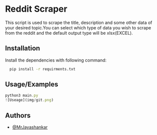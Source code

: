 
# Reddit Scraper

This script is used to scrape the title, description and some other data of your desired 
topic.You can select which type of data you wish to scrape from the reddit and the default output 
type will be xlsx(EXCEL).


## Installation

Install the dependencies with following command:

```bash
  pip install -r requirments.txt
```
    
## Usage/Examples

```javascript
python3 main.py
![Useage](img/git.png)
```


## Authors

- [@MrJayashankar](https://twitter.com/MrJayashankar)

